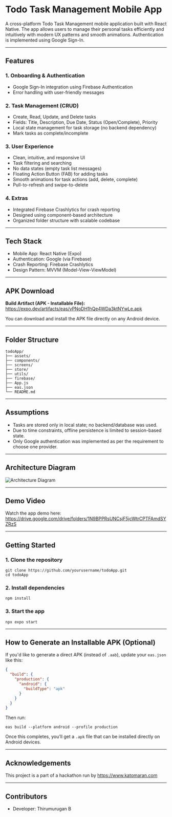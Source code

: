 # Todo Task Management Mobile App

A cross-platform Todo Task Management mobile application built with React Native. The app allows users to manage their personal tasks efficiently and intuitively with modern UX patterns and smooth animations. Authentication is implemented using Google Sign-In.

---

## Features

### 1. Onboarding & Authentication
- Google Sign-In integration using Firebase Authentication
- Error handling with user-friendly messages

### 2. Task Management (CRUD)
- Create, Read, Update, and Delete tasks
- Fields: Title, Description, Due Date, Status (Open/Complete), Priority
- Local state management for task storage (no backend dependency)
- Mark tasks as complete/incomplete

### 3. User Experience
- Clean, intuitive, and responsive UI
- Task filtering and searching
- No data states (empty task list messages)
- Floating Action Button (FAB) for adding tasks
- Smooth animations for task actions (add, delete, complete)
- Pull-to-refresh and swipe-to-delete

### 4. Extras
- Integrated Firebase Crashlytics for crash reporting
- Designed using component-based architecture
- Organized folder structure with scalable codebase

---

## Tech Stack

- Mobile App: React Native (Expo)
- Authentication: Google (via Firebase)
- Crash Reporting: Firebase Crashlytics
- Design Pattern: MVVM (Model-View-ViewModel)

---

## APK Download

**Build Artifact (APK - Installable File):**  
https://expo.dev/artifacts/eas/vPNoDH1hQe4WDa3ktNYwLe.apk

You can download and install the APK file directly on any Android device.

---

## Folder Structure

```
todoApp/
├── assets/
├── components/
├── screens/
├── store/
├── utils/
├── firebase/
├── App.js
├── eas.json
└── README.md
```

---

## Assumptions

- Tasks are stored only in local state; no backend/database was used.
- Due to time constraints, offline persistence is limited to session-based state.
- Only Google authentication was implemented as per the requirement to choose one provider.

---

## Architecture Diagram

![Architecture Diagram](./assets/architecture-diagram.png)

---

## Demo Video

Watch the app demo here: https://drive.google.com/drive/folders/1N9BPPRsUNCsjF5jcWtrCPTFAmdSYZRzS

---

## Getting Started

### 1. Clone the repository
```
git clone https://github.com/yourusername/todoApp.git
cd todoApp
```

### 2. Install dependencies
```
npm install
```

### 3. Start the app
```
npx expo start
```

---

## How to Generate an Installable APK (Optional)

If you'd like to generate a direct APK (instead of `.aab`), update your `eas.json` like this:

```json
{
  "build": {
    "production": {
      "android": {
        "buildType": "apk"
      }
    }
  }
}
```

Then run:

```
eas build --platform android --profile production
```

Once this completes, you’ll get a `.apk` file that can be installed directly on Android devices.

---

## Acknowledgements

This project is a part of a hackathon run by https://www.katomaran.com

---

## Contributors

- Developer: Thirumurugan B
